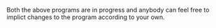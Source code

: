 Both the above programs are in progress and anybody can feel free to implict changes to the program according to your own.
